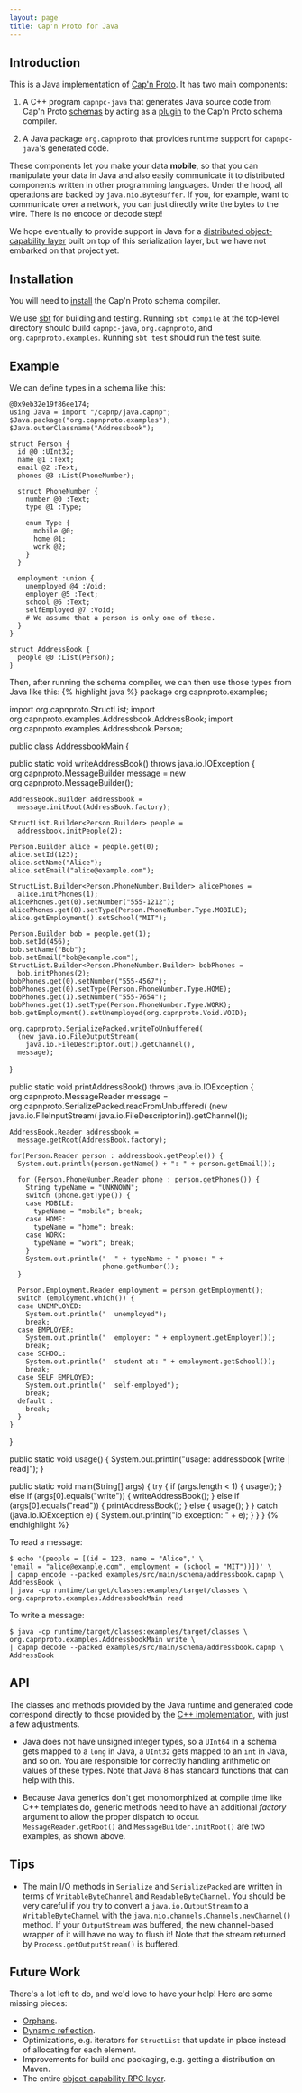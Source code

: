 ```yaml
---
layout: page
title: Cap'n Proto for Java
---
```


## Introduction

This is a Java implementation of [Cap'n Proto](http://capnproto.org).
It has two main components:

1. A C++ program `capnpc-java` that
generates Java source code from Cap'n Proto [schemas](https://capnproto.org/language.html)
by acting as a
[plugin](https://capnproto.org/otherlang.html#how_to_write_compiler_plugins)
to the Cap'n Proto schema compiler.

2. A Java package `org.capnproto` that provides runtime support for `capnpc-java`'s generated code.

These components let you make your data **mobile**,
so that you can manipulate your data in Java
and also easily communicate it
to distributed components written
in other programming languages.
Under the hood, all operations are
backed by `java.nio.ByteBuffer`.
If you, for example, want to communicate over a
network, you can just directly write the bytes to the wire.
There is no encode or decode step!

We hope eventually to provide support in Java for a
[distributed object-capability layer](https://capnproto.org/rpc.html)
built on top of this serialization layer,
but we have not embarked on that project yet.


## Installation

You will need to [install](http://capnproto.org/install.html#building-from-git-with-autotools) the Cap'n Proto schema compiler.

We use [sbt](http://scala-sbt.org) for building and testing.
Running `sbt compile` at the top-level directory should build `capnpc-java`,
`org.capnproto`, and `org.capnproto.examples`.
Running `sbt test` should run the test suite.

## Example

We can define types in a schema like this:

```
@0x9eb32e19f86ee174;
using Java = import "/capnp/java.capnp";
$Java.package("org.capnproto.examples");
$Java.outerClassname("Addressbook");

struct Person {
  id @0 :UInt32;
  name @1 :Text;
  email @2 :Text;
  phones @3 :List(PhoneNumber);

  struct PhoneNumber {
    number @0 :Text;
    type @1 :Type;

    enum Type {
      mobile @0;
      home @1;
      work @2;
    }
  }

  employment :union {
    unemployed @4 :Void;
    employer @5 :Text;
    school @6 :Text;
    selfEmployed @7 :Void;
    # We assume that a person is only one of these.
  }
}

struct AddressBook {
  people @0 :List(Person);
}
```

Then, after running the schema compiler,
we can then use those types from Java like this:
{% highlight java %}
package org.capnproto.examples;

import org.capnproto.StructList;
import org.capnproto.examples.Addressbook.AddressBook;
import org.capnproto.examples.Addressbook.Person;

public class AddressbookMain {

  public static void writeAddressBook() throws java.io.IOException {
    org.capnproto.MessageBuilder message =
      new org.capnproto.MessageBuilder();

    AddressBook.Builder addressbook =
      message.initRoot(AddressBook.factory);

    StructList.Builder<Person.Builder> people =
      addressbook.initPeople(2);

    Person.Builder alice = people.get(0);
    alice.setId(123);
    alice.setName("Alice");
    alice.setEmail("alice@example.com");

    StructList.Builder<Person.PhoneNumber.Builder> alicePhones =
      alice.initPhones(1);
    alicePhones.get(0).setNumber("555-1212");
    alicePhones.get(0).setType(Person.PhoneNumber.Type.MOBILE);
    alice.getEmployment().setSchool("MIT");

    Person.Builder bob = people.get(1);
    bob.setId(456);
    bob.setName("Bob");
    bob.setEmail("bob@example.com");
    StructList.Builder<Person.PhoneNumber.Builder> bobPhones =
      bob.initPhones(2);
    bobPhones.get(0).setNumber("555-4567");
    bobPhones.get(0).setType(Person.PhoneNumber.Type.HOME);
    bobPhones.get(1).setNumber("555-7654");
    bobPhones.get(1).setType(Person.PhoneNumber.Type.WORK);
    bob.getEmployment().setUnemployed(org.capnproto.Void.VOID);

    org.capnproto.SerializePacked.writeToUnbuffered(
      (new java.io.FileOutputStream(
        java.io.FileDescriptor.out)).getChannel(),
      message);
  }

  public static void printAddressBook() throws java.io.IOException {
    org.capnproto.MessageReader message =
      org.capnproto.SerializePacked.readFromUnbuffered(
        (new java.io.FileInputStream(
          java.io.FileDescriptor.in)).getChannel());

    AddressBook.Reader addressbook =
      message.getRoot(AddressBook.factory);

    for(Person.Reader person : addressbook.getPeople()) {
      System.out.println(person.getName() + ": " + person.getEmail());

      for (Person.PhoneNumber.Reader phone : person.getPhones()) {
        String typeName = "UNKNOWN";
        switch (phone.getType()) {
        case MOBILE:
          typeName = "mobile"; break;
        case HOME:
          typeName = "home"; break;
        case WORK:
          typeName = "work"; break;
        }
        System.out.println("  " + typeName + " phone: " +
                           phone.getNumber());
      }

      Person.Employment.Reader employment = person.getEmployment();
      switch (employment.which()) {
      case UNEMPLOYED:
        System.out.println("  unemployed");
        break;
      case EMPLOYER:
        System.out.println("  employer: " + employment.getEmployer());
        break;
      case SCHOOL:
        System.out.println("  student at: " + employment.getSchool());
        break;
      case SELF_EMPLOYED:
        System.out.println("  self-employed");
        break;
      default :
        break;
      }
    }
  }

  public static void usage() {
    System.out.println("usage: addressbook [write | read]");
  }

  public static void main(String[] args) {
    try {
      if (args.length < 1) {
        usage();
      } else if (args[0].equals("write")) {
        writeAddressBook();
      } else if (args[0].equals("read")) {
        printAddressBook();
      } else {
        usage();
      }
    } catch (java.io.IOException e) {
      System.out.println("io exception: "  + e);
    }
  }
}
{% endhighlight %}


To read a message:

```
$ echo '(people = [(id = 123, name = "Alice",' \
'email = "alice@example.com", employment = (school = "MIT"))])' \
| capnp encode --packed examples/src/main/schema/addressbook.capnp \
AddressBook \
| java -cp runtime/target/classes:examples/target/classes \
org.capnproto.examples.AddressbookMain read
```

To write a message:

```
$ java -cp runtime/target/classes:examples/target/classes \
org.capnproto.examples.AddressbookMain write \
| capnp decode --packed examples/src/main/schema/addressbook.capnp \
AddressBook
```

## API

The classes and methods provided by the
Java runtime and generated code
correspond directly to those
provided by the
[C++ implementation](https://capnproto.org/cxx.html),
with just a few adjustments.

- Java does not have unsigned integer types, so a `UInt64`
in a schema gets mapped to a `long` in Java, a `UInt32` gets
mapped to an `int` in Java, and so on.
You are responsible for correctly handling
arithmetic on values of these types. Note that Java 8 has
standard functions that can help with this.

- Because Java generics don't get monomorphized at compile time
like C++ templates do, generic methods
need to have an additional *factory* argument to
allow the proper dispatch to occur.
`MessageReader.getRoot()` and `MessageBuilder.initRoot()` are two examples,
as shown above.

## Tips

- The main I/O methods in
`Serialize` and `SerializePacked` are written in terms
of `WritableByteChannel` and `ReadableByteChannel`.
You should be very careful if you try to convert a
`java.io.OutputStream`
to a `WritableByteChannel` with the
`java.nio.channels.Channels.newChannel()` method.
If your `OutputStream` was buffered, the new channel-based
wrapper of it will have no way to flush it!
Note that the stream returned by `Process.getOutputStream()` is buffered.

## Future Work

There's a lot left to do, and we'd love to have your help! Here are some missing pieces:

- [Orphans](https://capnproto.org/cxx.html#orphans).
- [Dynamic reflection](https://capnproto.org/cxx.html#dynamic-reflection).
- Optimizations, e.g. iterators for `StructList` that update in place instead of allocating for each element.
- Improvements for build and packaging, e.g. getting a distribution on Maven.
- The entire [object-capability RPC layer](https://capnproto.org/rpc.html).